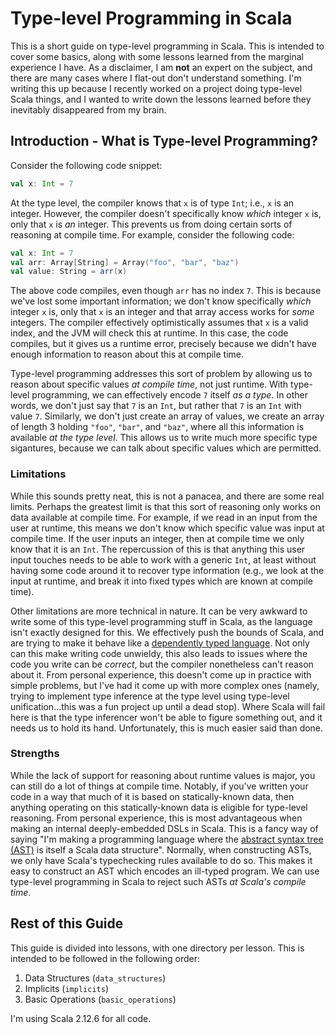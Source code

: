 # Type-level Programming in Scala #

This is a short guide on type-level programming in Scala.
This is intended to cover some basics, along with some lessons learned from the marginal experience I have.
As a disclaimer, I am **not** an expert on the subject, and there are many cases where I flat-out don't understand something.
I'm writing this up because I recently worked on a project doing type-level Scala things, and I wanted to write down the lessons learned before they inevitably disappeared from my brain.

## Introduction - What is Type-level Programming? ##

Consider the following code snippet:

```scala
val x: Int = 7
```

At the type level, the compiler knows that `x` is of type `Int`; i.e., `x` is an integer.
However, the compiler doesn't specifically know _which_ integer `x` is, only that `x` is _an_ integer.
This prevents us from doing certain sorts of reasoning at compile time.
For example, consider the following code:

```scala
val x: Int = 7
val arr: Array[String] = Array("foo", "bar", "baz")
val value: String = arr(x)
```

The above code compiles, even though `arr` has no index `7`.
This is because we've lost some important information; we don't know specifically _which_ integer `x` is, only that `x` is an integer and that array access works for _some_ integers.
The compiler effectively optimistically assumes that `x` is a valid index, and the JVM will check this at runtime.
In this case, the code compiles, but it gives us a runtime error, precisely because we didn't have enough information to reason about this at compile time.

Type-level programming addresses this sort of problem by allowing us to reason about specific values _at compile time_, not just runtime.
With type-level programming, we can effectively encode `7` itself _as a type_.
In other words, we don't just say that `7` is an `Int`, but rather that `7` is an `Int` with value `7`.
Similarly, we don't just create an array of values, we create an array of length 3 holding `"foo"`, `"bar"`, and `"baz"`, where all this information is available _at the type level_.
This allows us to write much more specific type sigantures, because we can talk about specific values which are permitted.

### Limitations ###

While this sounds pretty neat, this is not a panacea, and there are some real limits.
Perhaps the greatest limit is that this sort of reasoning only works on data available at compile time.
For example, if we read in an input from the user at runtime, this means we don't know which specific value was input at compile time.
If the user inputs an integer, then at compile time we only know that it is an `Int`.
The repercussion of this is that anything this user input touches needs to be able to work with a generic `Int`, at least without having some code around it to recover type information (e.g., we look at the input at runtime, and break it into fixed types which are known at compile time).

Other limitations are more technical in nature.
It can be very awkward to write some of this type-level programming stuff in Scala, as the language isn't exactly designed for this.
We effectively push the bounds of Scala, and are trying to make it behave like a [dependently typed language](https://en.wikipedia.org/wiki/Dependent_type).
Not only can this make writing code unwieldy, this also leads to issues where the code you write can be _correct_, but the compiler nonetheless can't reason about it.
From personal experience, this doesn't come up in practice with simple problems, but I've had it come up with more complex ones (namely, trying to implement type inference at the type level using type-level unification...this was a fun project up until a dead stop).
Where Scala will fail here is that the type inferencer won't be able to figure something out, and it needs us to hold its hand.
Unfortunately, this is much easier said than done.

### Strengths ###

While the lack of support for reasoning about runtime values is major, you can still do a lot of things at compile time.
Notably, if you've written your code in a way that much of it is based on statically-known data, then anything operating on this statically-known data is eligible for type-level reasoning.
From personal experience, this is most advantageous when making an internal deeply-embedded DSLs in Scala.
This is a fancy way of saying "I'm making a programming language where the [abstract syntax tree (AST)](https://en.wikipedia.org/wiki/Abstract_syntax_tree) is itself a Scala data structure".
Normally, when constructing ASTs, we only have Scala's typechecking rules available to do so.
This makes it easy to construct an AST which encodes an ill-typed program.
We can use type-level programming in Scala to reject such ASTs _at Scala's compile time_.

## Rest of this Guide #

This guide is divided into lessons, with one directory per lesson.
This is intended to be followed in the following order:

1. Data Structures (`data_structures`)
2. Implicits (`implicits`)
3. Basic Operations (`basic_operations`)

I'm using Scala 2.12.6 for all code.
